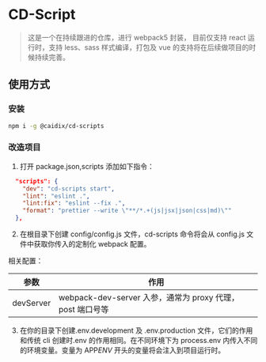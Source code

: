 # CD-Script

> 这是一个在持续跟进的仓库，进行 webpack5 封装， 目前仅支持 react 运行时，支持 less、sass 样式编译，打包及 vue 的支持将在后续做项目的时候持续完善。

## 使用方式

### 安装

```bash
npm i -g @caidix/cd-scripts
```

### 改造项目

1. 打开 package.json,scripts 添加如下指令：

```json
  "scripts": {
    "dev": "cd-scripts start",
    "lint": "eslint .",
    "lint:fix": "eslint --fix .",
    "format": "prettier --write \"**/*.+(js|jsx|json|css|md)\""
  },
```

2. 在根目录下创建 config/config.js 文件，cd-scripts 命令将会从 config.js 文件中获取你传入的定制化 webpack 配置。

相关配置：

| 参数      | 作用                                                      |
| --------- | --------------------------------------------------------- |
| devServer | webpack-dev-server 入参，通常为 proxy 代理，post 端口号等 |

3. 在你的目录下创建.env.development 及 .env.production 文件，它们的作用和传统 cli 创建时.env 的作用相同。在不同环境下为 process.env 内传入不同的环境变量。变量为 APP*ENV* 开头的变量将会注入到项目运行时。
